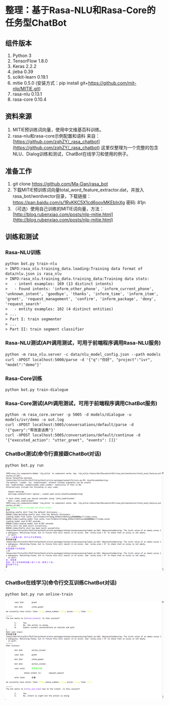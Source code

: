 # 整理：基于Rasa-NLU和Rasa-Core的任务型ChatBot

## 组件版本
1. Python 3
2. TensorFlow 1.8.0
3. Keras 2.2.2
4. jieba 0.39
5. scikit-learn 0.19.1
6. mitie 0.5.0 (安装方式：pip install git+https://github.com/mit-nlp/MITIE.git)
7. rasa-nlu 0.13.1
8. rasa-core 0.10.4

## 资料来源
1. MITIE预训练词向量，使用中文维基百科训练。
2. rasa-nlu和rasa-core示例配置和语料 来自：[https://github.com/zqhZY/_rasa_chatbot](https://github.com/zqhZY/_rasa_chatbot)
这里仅整理为一个完整的包含NLU、Dialog训练和测试，ChatBot在线学习和使用的例子。

## 准备工作
1. git clone https://github.com/Ma-Dan/rasa_bot
2. 下载MITIE预训练词向量total_word_feature_extractor.dat，并放入rasa_bot/wordvector目录，下载链接：https://pan.baidu.com/s/1RvKKC5X1cd6oovMKEbInXg 密码: 81jn
3. （可选）使用自己训练的MITIE词向量，方法：[http://blog.rubenxiao.com/posts/nlp-mitie.html](http://blog.rubenxiao.com/posts/nlp-mitie.html)

## 训练和测试
### Rasa-NLU训练
```shell
python bot.py train-nlu
> INFO:rasa_nlu.training_data.loading:Training data format of data/nlu.json is rasa_nlu
> INFO:rasa_nlu.training_data.training_data:Training data stats: 
> 	- intent examples: 169 (13 distinct intents)
> 	- Found intents: 'inform_other_phone', 'inform_current_phone', 'unknown_intent', 'goodbye', 'thanks', 'inform_time', 'inform_item', 'greet', 'request_management', 'confirm', 'inform_package', 'deny', 'request_search'
> 	- entity examples: 102 (4 distinct entities)
> ...
> Part I: train segmenter
> ...
> Part II: train segment classifier
```
### Rasa-NLU测试(API调用测试，可用于前端程序调用Rasa-NLU服务)
```shell
python -m rasa_nlu.server -c data/nlu_model_config.json --path models
curl -XPOST localhost:5000/parse -d '{"q":"你好", "project":"ivr", "model":"demo"}'
```
### Rasa-Core训练
```shell
python bot.py train-dialogue
```
### Rasa-Core测试(API调用测试，可用于前端程序调用ChatBot服务)
```shell
python -m rasa_core.server -p 5005 -d models/dialogue -u models/ivr/demo -o out.log
curl -XPOST localhost:5005/conversations/default/parse -d '{"query":"帮我查话费"}'
curl -XPOST localhost:5005/conversations/default/continue -d '{"executed_action": "utter_greet", "events": []}'
```
### ChatBot测试(命令行直接跟ChatBot对话)
```shell
python bot.py run
```
![ChatBot测试](./run.png)
### ChatBot在线学习(命令行交互训练ChatBot对话)
```shell
python bot.py run online-train
```
![ChatBot在线学习](./online_train.png)
